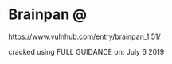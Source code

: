 # Brainpan @
https://www.vulnhub.com/entry/brainpan_1,51/

cracked using FULL GUIDANCE on: July 6 2019
